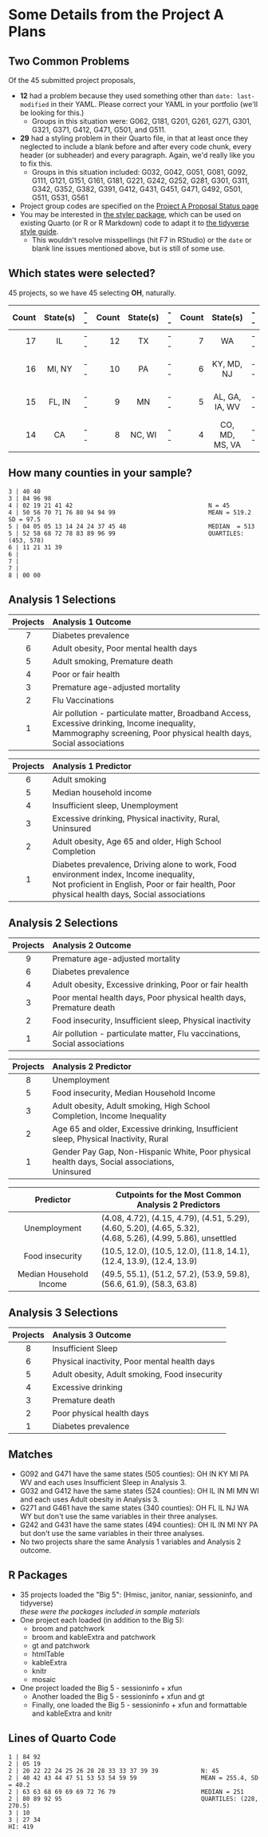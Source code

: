 # Some Details from the Project A Plans

## Two Common Problems

Of the 45 submitted project proposals,

- **12** had a problem because they used something other than `date: last-modified` in their YAML. Please correct your YAML in your portfolio (we'll be looking for this.)
    - Groups in this situation were: G062, G181, G201, G261, G271, G301, G321, G371, G412, G471, G501, and G511.
- **29** had a styling problem in their Quarto file, in that at least once they neglected to include a blank before and after every code chunk, every header (or subheader) and every paragraph. Again, we'd really like you to fix this.
    - Groups in this situation included: G032, G042, G051, G081, G092, G111, G121, G151, G161, G181, G221, G242, G252, G281, G301, G311, G342, G352, G382, G391, G412, G431, G451, G471, G492, G501, G511, G531, G561
- Project group codes are specified on the [Project A Proposal Status page](projectAproposal.md)
- You may be interested in [the styler package](https://github.com/r-lib/styler), which can be used on existing Quarto (or R or R Markdown) code to adapt it to [the tidyverse style guide](https://style.tidyverse.org/).
    - This wouldn't resolve misspellings (hit F7 in RStudio) or the `date` or blank line issues mentioned above, but is still of some use.

## Which states were selected?

45 projects, so we have 45 selecting **OH**, naturally.

Count | State(s) | -- | Count | State(s) | -- | Count | State(s) | -- | Count | State(s)
----: | :-----: | -- | ----: | :-----: | -- | ----: | :-----: | -- | ----: | :-----: 
17 | IL | -- | 12 | TX | -- | 7 | WA | -- | 3 | KS, TN
16 | MI, NY | -- | 10 | PA | -- | 6 | KY, MD, NJ | -- | 2 | AR, ID, OR, SC, WY
15 | FL, IN | -- | 9 | MN | -- | 5 | AL, GA, IA, WV | -- | 1 | ND, NE, NM, OK, UT
14 | CA | -- | 8 | NC, WI | -- | 4 | CO, MD, MS, VA | -- | 0 | MT, SD

## How many counties in your sample?

```
3 | 40 40 
3 | 84 96 98
4 | 02 19 21 41 42                                      N = 45
4 | 50 56 70 71 76 80 94 94 99                          MEAN = 519.2 SD = 97.5
5 | 04 05 05 13 14 24 24 37 45 48                       MEDIAN  = 513
5 | 52 58 68 72 78 83 89 96 99                          QUARTILES: (453, 578)
6 | 11 21 31 39
6 |
7 | 
7 |
8 | 00 00
```

## Analysis 1 Selections 

Projects | Analysis 1 Outcome
:-: | :--------------------------------------------------------------------------------------------
7 | Diabetes prevalence
6 | Adult obesity, Poor mental health days
5 | Adult smoking, Premature death
4 | Poor or fair health
3 | Premature age-adjusted mortality
2 | Flu Vaccinations
1 | Air pollution - particulate matter, Broadband Access, Excessive drinking, Income inequality, <br /> Mammography screening, Poor physical health days, Social associations

Projects | Analysis 1 Predictor
:-: | :--------------------------------------------------------------------------------------------
6 | Adult smoking
5 | Median household income
4 | Insufficient sleep, Unemployment
3 | Excessive drinking, Physical inactivity, Rural, Uninsured
2 | Adult obesity, Age 65 and older, High School Completion
1 | Diabetes prevalence, Driving alone to work, Food environment index, Income inequality, <br /> Not proficient in English, Poor or fair health, Poor physical health days, Social associations

## Analysis 2 Selections

Projects | Analysis 2 Outcome
:-: | :--------------------------------------------------------------------------------------------
9 | Premature age-adjusted mortality
6 | Diabetes prevalence
4 | Adult obesity, Excessive drinking, Poor or fair health
3 | Poor mental health days, Poor physical health days, Premature death
2 | Food insecurity, Insufficient sleep, Physical inactivity
1 | Air pollution - particulate matter, Flu vaccinations, Social associations

Projects | Analysis 2 Predictor
:-: | :--------------------------------------------------------------------------------------------
8 | Unemployment
5 | Food insecurity, Median Household Income
3 | Adult obesity, Adult smoking, High School Completion, Income Inequality
2 | Age 65 and older, Excessive drinking, Insufficient sleep, Physical Inactivity, Rural
1 | Gender Pay Gap, Non-Hispanic White, Poor physical health days, Social associations, <br /> Uninsured

Predictor | Cutpoints for the Most Common Analysis 2 Predictors
:------------------: | -------------------------------------------------------------------------
Unemployment | (4.08, 4.72), (4.15, 4.79), (4.51, 5.29),  (4.60, 5.20), (4.65, 5.32), <br /> (4.68, 5.26), (4.99, 5.86), unsettled
Food insecurity | (10.5, 12.0), (10.5, 12.0), (11.8, 14.1), (12.4, 13.9), (12.4, 13.9)
Median Household Income | (49.5, 55.1), (51.2, 57.2), (53.9, 59.8), (56.6, 61.9), (58.3, 63.8)

## Analysis 3 Selections

Projects | Analysis 3 Outcome
:-: | :--------------------------------------------------------------------------------------------
8 | Insufficient Sleep
6 | Physical inactivity, Poor mental health days
5 | Adult obesity, Adult smoking, Food insecurity
4 | Excessive drinking
3 | Premature death
2 | Poor physical health days
1 | Diabetes prevalence

## Matches

- G092 and G471 have the same states (505 counties): OH IN KY MI PA WV and each uses Insufficient Sleep in Analysis 3.
- G032 and G412 have the same states (524 counties): OH IL IN MI MN WI and each uses Adult obesity in Analysis 3.
- G271 and G461 have the same states (340 counties): OH FL IL NJ WA WY but don't use the same variables in their three analyses.
- G242 and G431 have the same states (494 counties): OH IL IN MI NY PA but don't use the same variables in their three analyses.
- No two projects share the same Analysis 1 variables and Analysis 2 outcome.

## R Packages

- 35 projects loaded the "Big 5": (Hmisc, janitor, naniar, sessioninfo, and tidyverse) <br /> *these were the packages included in sample materials*
- One project each loaded (in addition to the Big 5):
    - broom and patchwork
    - broom and kableExtra and patchwork
    - gt and patchwork
    - htmlTable
    - kableExtra
    - knitr
    - mosaic
- One project loaded the Big 5 - sessioninfo + xfun
    - Another loaded the Big 5 - sessioninfo + xfun and gt
    - Finally, one loaded the Big 5 - sessioninfo + xfun and formattable and kableExtra and knitr

## Lines of Quarto Code

```
1 | 84 92
2 | 05 19
2 | 20 22 22 24 25 26 28 28 33 33 37 39 39            N: 45
2 | 40 42 43 44 47 51 53 53 54 59 59                  MEAN = 255.4, SD = 40.2
2 | 63 63 68 69 69 69 72 76 79                        MEDIAN = 251
2 | 80 89 92 95                                       QUARTILES: (228, 270.5)
3 | 10
3 | 27 34
HI: 419
```
